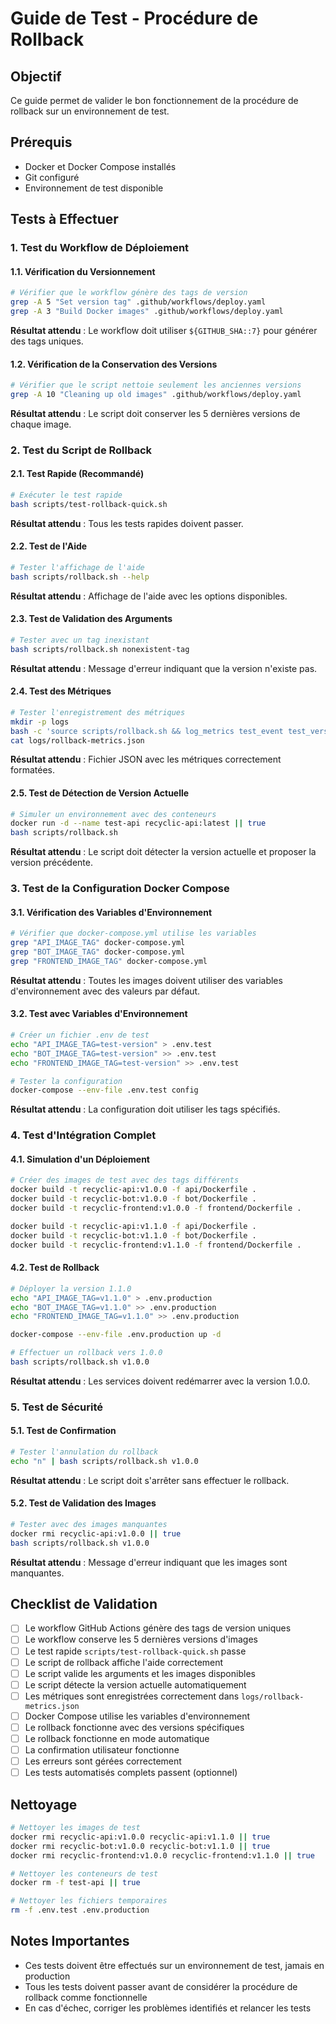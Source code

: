 # Guide de Test - Procédure de Rollback

## Objectif
Ce guide permet de valider le bon fonctionnement de la procédure de rollback sur un environnement de test.

## Prérequis
- Docker et Docker Compose installés
- Git configuré
- Environnement de test disponible

## Tests à Effectuer

### 1. Test du Workflow de Déploiement

#### 1.1. Vérification du Versionnement
```bash
# Vérifier que le workflow génère des tags de version
grep -A 5 "Set version tag" .github/workflows/deploy.yaml
grep -A 3 "Build Docker images" .github/workflows/deploy.yaml
```

**Résultat attendu** : Le workflow doit utiliser `${GITHUB_SHA::7}` pour générer des tags uniques.

#### 1.2. Vérification de la Conservation des Versions
```bash
# Vérifier que le script nettoie seulement les anciennes versions
grep -A 10 "Cleaning up old images" .github/workflows/deploy.yaml
```

**Résultat attendu** : Le script doit conserver les 5 dernières versions de chaque image.

### 2. Test du Script de Rollback

#### 2.1. Test Rapide (Recommandé)
```bash
# Exécuter le test rapide
bash scripts/test-rollback-quick.sh
```

**Résultat attendu** : Tous les tests rapides doivent passer.

#### 2.2. Test de l'Aide
```bash
# Tester l'affichage de l'aide
bash scripts/rollback.sh --help
```

**Résultat attendu** : Affichage de l'aide avec les options disponibles.

#### 2.3. Test de Validation des Arguments
```bash
# Tester avec un tag inexistant
bash scripts/rollback.sh nonexistent-tag
```

**Résultat attendu** : Message d'erreur indiquant que la version n'existe pas.

#### 2.4. Test des Métriques
```bash
# Tester l'enregistrement des métriques
mkdir -p logs
bash -c 'source scripts/rollback.sh && log_metrics test_event test_version 10 success'
cat logs/rollback-metrics.json
```

**Résultat attendu** : Fichier JSON avec les métriques correctement formatées.

#### 2.5. Test de Détection de Version Actuelle
```bash
# Simuler un environnement avec des conteneurs
docker run -d --name test-api recyclic-api:latest || true
bash scripts/rollback.sh
```

**Résultat attendu** : Le script doit détecter la version actuelle et proposer la version précédente.

### 3. Test de la Configuration Docker Compose

#### 3.1. Vérification des Variables d'Environnement
```bash
# Vérifier que docker-compose.yml utilise les variables
grep "API_IMAGE_TAG" docker-compose.yml
grep "BOT_IMAGE_TAG" docker-compose.yml
grep "FRONTEND_IMAGE_TAG" docker-compose.yml
```

**Résultat attendu** : Toutes les images doivent utiliser des variables d'environnement avec des valeurs par défaut.

#### 3.2. Test avec Variables d'Environnement
```bash
# Créer un fichier .env de test
echo "API_IMAGE_TAG=test-version" > .env.test
echo "BOT_IMAGE_TAG=test-version" >> .env.test
echo "FRONTEND_IMAGE_TAG=test-version" >> .env.test

# Tester la configuration
docker-compose --env-file .env.test config
```

**Résultat attendu** : La configuration doit utiliser les tags spécifiés.

### 4. Test d'Intégration Complet

#### 4.1. Simulation d'un Déploiement
```bash
# Créer des images de test avec des tags différents
docker build -t recyclic-api:v1.0.0 -f api/Dockerfile .
docker build -t recyclic-bot:v1.0.0 -f bot/Dockerfile .
docker build -t recyclic-frontend:v1.0.0 -f frontend/Dockerfile .

docker build -t recyclic-api:v1.1.0 -f api/Dockerfile .
docker build -t recyclic-bot:v1.1.0 -f bot/Dockerfile .
docker build -t recyclic-frontend:v1.1.0 -f frontend/Dockerfile .
```

#### 4.2. Test de Rollback
```bash
# Déployer la version 1.1.0
echo "API_IMAGE_TAG=v1.1.0" > .env.production
echo "BOT_IMAGE_TAG=v1.1.0" >> .env.production
echo "FRONTEND_IMAGE_TAG=v1.1.0" >> .env.production

docker-compose --env-file .env.production up -d

# Effectuer un rollback vers 1.0.0
bash scripts/rollback.sh v1.0.0
```

**Résultat attendu** : Les services doivent redémarrer avec la version 1.0.0.

### 5. Test de Sécurité

#### 5.1. Test de Confirmation
```bash
# Tester l'annulation du rollback
echo "n" | bash scripts/rollback.sh v1.0.0
```

**Résultat attendu** : Le script doit s'arrêter sans effectuer le rollback.

#### 5.2. Test de Validation des Images
```bash
# Tester avec des images manquantes
docker rmi recyclic-api:v1.0.0 || true
bash scripts/rollback.sh v1.0.0
```

**Résultat attendu** : Message d'erreur indiquant que les images sont manquantes.

## Checklist de Validation

- [ ] Le workflow GitHub Actions génère des tags de version uniques
- [ ] Le workflow conserve les 5 dernières versions d'images
- [ ] Le test rapide `scripts/test-rollback-quick.sh` passe
- [ ] Le script de rollback affiche l'aide correctement
- [ ] Le script valide les arguments et les images disponibles
- [ ] Le script détecte la version actuelle automatiquement
- [ ] Les métriques sont enregistrées correctement dans `logs/rollback-metrics.json`
- [ ] Docker Compose utilise les variables d'environnement
- [ ] Le rollback fonctionne avec des versions spécifiques
- [ ] Le rollback fonctionne en mode automatique
- [ ] La confirmation utilisateur fonctionne
- [ ] Les erreurs sont gérées correctement
- [ ] Les tests automatisés complets passent (optionnel)

## Nettoyage

```bash
# Nettoyer les images de test
docker rmi recyclic-api:v1.0.0 recyclic-api:v1.1.0 || true
docker rmi recyclic-bot:v1.0.0 recyclic-bot:v1.1.0 || true
docker rmi recyclic-frontend:v1.0.0 recyclic-frontend:v1.1.0 || true

# Nettoyer les conteneurs de test
docker rm -f test-api || true

# Nettoyer les fichiers temporaires
rm -f .env.test .env.production
```

## Notes Importantes

- Ces tests doivent être effectués sur un environnement de test, jamais en production
- Tous les tests doivent passer avant de considérer la procédure de rollback comme fonctionnelle
- En cas d'échec, corriger les problèmes identifiés et relancer les tests
